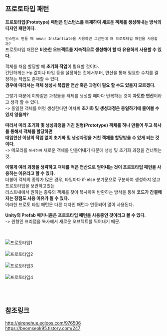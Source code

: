 ## 프로토타입 패턴
**프로토타입(Prototype) 패턴은 인스턴스를 복제하여 새로운 객체를 생성해내는 방식의 디자인 패턴이다.**<br>

`인스턴스 만들 때 new나 Instantiate을 사용하면 그만인데 왜 프로토타입 패턴을 사용할까?`<br>
프로토타입 패턴은 **비슷한 오브젝트를 지속적으로 생성해야 할 때 유용하게 사용할 수 있다.**<br>

객체를 처음 할당할 때 **초기화 작업**이 필요할 것이다.<br>
간단하게는 Hp 값이나 타입 등을 설정하는 것에서부터, 연산을 통해 필요한 수치를 결정하는 작업도 존재할 수 있다.<br>
**경우에 따라서는 객체 생성시 복잡한 연산 혹은 과정이 필요 할 수도 있을지 모르겠다.**<br>

그렇기 때문에 이와같은 과정들을 객체를 생성할 때마다 반복하는 것이 **과도한 연산**이라고 생각 할 수 있다.<br>
-> 동일한 객체를 여럿 생성한다면 어차피 **초기화 및 생성과정은 동일하기에 줄여볼 수 있지 않을까?**<br>

**따라서 미리 초기화 및 생성과정을 거친 원형(Prototype) 객체를 하나 만들어 두고 복사를 통해서 객체를 할당하면<br>
대입연산 이상의 작업 없이 초기화 및 생성과정을 거친 객체를 할당받을 수 있게 되는 것이다.**<br>
-> 메모리를 `복사하여` 새로운 객체를 만들어내기 때문에 생성 및 초기화 과정을 건너뛰는 것.<br>

**이렇게 여러 과정을 생략하고 객체를 적은 연산으로 얻어내는 것이 프로토타입 패턴을 사용하는 이유라고 할 수 있다.**<br>
더불어 객체의 종류가 많은 경우, 타입마다 if-else 분기문으로 구분하여 생성하지 않고 프로토타입을 보관하고있는<br>
리스트내에서 원하는 종류의 객체를 찾아 복사하여 반환하는 방식을 통해 **코드가 간결해지는 장점도 사용 이유가 될 수 있다.**<br>
이러한 프로토 타입 패턴은 다른 디자인 패턴과 연동되어 많이 사용된다.<br>

**Unity의 Prefab 매커니즘은 프로토타입 패턴을 사용중인 것이라고 볼 수 있다.**<br>
-> 원형인 프리팹을 복사해서 새로운 오브젝트를 찍어내기 때문.<br>
<br>
<br>

![프로토타입1](https://user-images.githubusercontent.com/43705434/130350999-e533721f-e030-421b-8207-49f62ab99424.PNG)<br>
<br>
![프로토타입2](https://user-images.githubusercontent.com/43705434/130351001-23a8afed-c7f9-406c-95a2-9885746f107d.PNG)<br>
<br>
![프로토타입3](https://user-images.githubusercontent.com/43705434/130351002-560b8ae7-3821-4fed-aba9-7c5024a5b534.PNG)<br>
<br>
![프로토타입4](https://user-images.githubusercontent.com/43705434/130351004-6b608483-80b9-4a49-a577-17afdf436e4a.PNG)<br>
<br>
<br>
<br>

## 참조링크
http://eirenehue.egloos.com/976506 <br>
https://beomseok95.tistory.com/247 <br>
